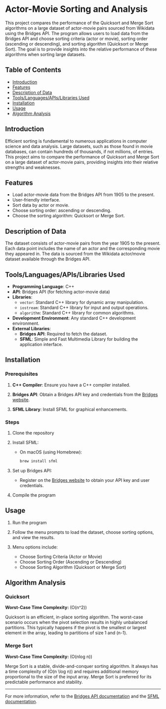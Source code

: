 # Actor-Movie Sorting and Analysis

This project compares the performance of the Quicksort and Merge Sort algorithms on a large dataset of actor-movie pairs sourced from Wikidata using the Bridges API. The program allows users to load data from the Bridges API and choose sorting criteria (actor or movie), sorting order (ascending or descending), and sorting algorithm (Quicksort or Merge Sort). The goal is to provide insights into the relative performance of these algorithms when sorting large datasets.

## Table of Contents

- [Introduction](#introduction)
- [Features](#features)
- [Description of Data](#description-of-data)
- [Tools/Languages/APIs/Libraries Used](#toolslanguagesapislibraries-used)
- [Installation](#installation)
- [Usage](#usage)
- [Algorithm Analysis](#algorithm-analysis)

## Introduction

Efficient sorting is fundamental to numerous applications in computer science and data analysis. Large datasets, such as those found in movie databases, can contain hundreds of thousands, if not millions, of entries. This project aims to compare the performance of Quicksort and Merge Sort on a large dataset of actor-movie pairs, providing insights into their relative strengths and weaknesses.

## Features

- Load actor-movie data from the Bridges API from 1905 to the present.
- User-friendly interface.
- Sort data by actor or movie.
- Choose sorting order: ascending or descending.
- Choose the sorting algorithm: Quicksort or Merge Sort.

## Description of Data

The dataset consists of actor-movie pairs from the year 1905 to the present. Each data point includes the name of an actor and the corresponding movie they appeared in. The data is sourced from the Wikidata actor/movie dataset available through the Bridges API.

## Tools/Languages/APIs/Libraries Used

- **Programming Language**: C++
- **API**: Bridges API (for fetching actor-movie data)
- **Libraries**:
  - `vector`: Standard C++ library for dynamic array manipulation.
  - `iostream`: Standard C++ library for input and output operations.
  - `algorithm`: Standard C++ library for common algorithms.
- **Development Environment**: Any standard C++ development environment.
- **External Libraries**:
  - **Bridges API**: Required to fetch the dataset.
  - **SFML**: Simple and Fast Multimedia Library for building the application interface.

## Installation

### Prerequisites

1. **C++ Compiler**: Ensure you have a C++ compiler installed.
   
2. **Bridges API**: Obtain a Bridges API key and credentials from the [Bridges website](http://bridgesuncc.github.io).
   
3. **SFML Library**: Install SFML for graphical enhancements.

### Steps

1. Clone the repository

2. Install SFML:
    - On macOS (using Homebrew):
      ```sh
      brew install sfml
      ```

3. Set up Bridges API:
    - Register on the [Bridges website](http://bridgesuncc.github.io) to obtain your API key and user credentials.

4. Compile the program

## Usage

1. Run the program

2. Follow the menu prompts to load the dataset, choose sorting options, and view the results.

3. Menu options include:
    - Choose Sorting Criteria (Actor or Movie)
    - Choose Sorting Order (Ascending or Descending)
    - Choose Sorting Algorithm (Quicksort or Merge Sort)

## Algorithm Analysis

### Quicksort

**Worst-Case Time Complexity:** \(O(n^2)\)

Quicksort is an efficient, in-place sorting algorithm. The worst-case scenario occurs when the pivot selection results in highly unbalanced partitions. This typically happens if the pivot is the smallest or largest element in the array, leading to partitions of size 1 and \(n-1\).

### Merge Sort

**Worst-Case Time Complexity:** \(O(nlog n)\)

Merge Sort is a stable, divide-and-conquer sorting algorithm. It always has a time complexity of \(O(n \log n)\) and requires additional memory proportional to the size of the input array. Merge Sort is preferred for its predictable performance and stability.

---

For more information, refer to the [Bridges API documentation](http://bridgesuncc.github.io) and the [SFML documentation](https://www.sfml-dev.org/documentation/2.5.1/).
